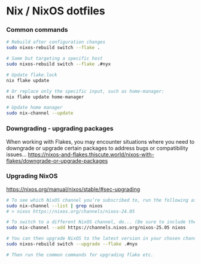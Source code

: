 # Nix / NixOS dotfiles

### Common commands

```sh
# Rebuild after configuration changes
sudo nixos-rebuild switch --flake .

# Same but targeting a specific host
sudo nixos-rebuild switch --flake .#nyx

# Update flake.lock
nix flake update

# Or replace only the specific input, such as home-manager:
nix flake update home-manager

# Update home manager
sudo nix-channel --update

```

### Downgrading - upgrading packages

When working with Flakes, you may encounter situations where you need to downgrade or upgrade certain packages to address bugs or compatibility issues...
https://nixos-and-flakes.thiscute.world/nixos-with-flakes/downgrade-or-upgrade-packages

### Upgrading NixOS

https://nixos.org/manual/nixos/stable/#sec-upgrading

```sh
# To see which NixOS channel you’re subscribed to, run the following as root:
sudo nix-channel --list | grep nixos
# > nixos https://nixos.org/channels/nixos-24.05

# To switch to a different NixOS channel, do... (Be sure to include the nixos parameter at the end.) For instance, to use the NixOS 25.05 stable channel:
sudo nix-channel --add https://channels.nixos.org/nixos-25.05 nixos

# You can then upgrade NixOS to the latest version in your chosen channel by running
sudo nixos-rebuild switch --upgrade --flake .#nyx

# Then run the common commands for upgrading flake etc.
```
